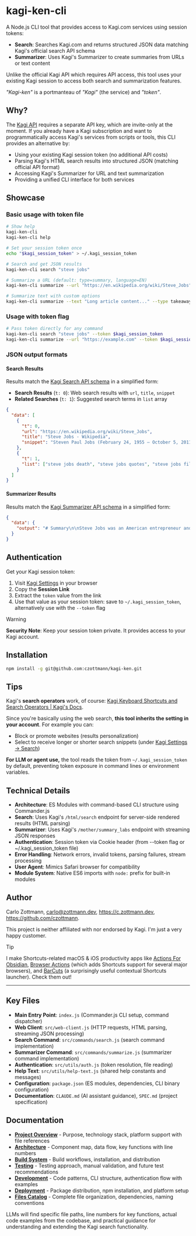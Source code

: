 # kagi-ken-cli

A Node.js CLI tool that provides access to Kagi.com services using session tokens:

- **Search**: Searches Kagi.com and returns structured JSON data matching Kagi's official search API schema
- **Summarizer**: Uses Kagi's Summarizer to create summaries from URLs or text content

Unlike the official Kagi API which requires API access, this tool uses your existing Kagi session to access both search and summarization features.

_"Kagi-ken"_ is a portmanteau of _"Kagi"_ (the service) and _"token"_.

## Why?

The [Kagi API](https://help.kagi.com/kagi/api/overview.html) requires a separate API key, which are invite-only at the moment. If you already have a Kagi subscription and want to programmatically access Kagi's services from scripts or tools, this CLI provides an alternative by:

- Using your existing Kagi session token (no additional API costs)
- Parsing Kagi's HTML search results into structured JSON (matching official API format)
- Accessing Kagi's Summarizer for URL and text summarization
- Providing a unified CLI interface for both services


## Showcase

### Basic usage with token file

```bash
# Show help
kagi-ken-cli
kagi-ken-cli help

# Set your session token once
echo "$kagi_session_token" > ~/.kagi_session_token

# Search and get JSON results
kagi-ken-cli search "steve jobs"

# Summarize a URL (default: type=summary, language=EN)
kagi-ken-cli summarize --url "https://en.wikipedia.org/wiki/Steve_Jobs"

# Summarize text with custom options
kagi-ken-cli summarize --text "Long article content..." --type takeaway --language DE
```

### Usage with token flag

```bash
# Pass token directly for any command
kagi-ken-cli search "steve jobs" --token $kagi_session_token
kagi-ken-cli summarize --url "https://example.com" --token $kagi_session_token
```


### JSON output formats

#### Search Results
Results match the [Kagi Search API schema](https://help.kagi.com/kagi/api/search.html#objects) in a simplified form:

- **Search Results** (`t: 0`): Web search results with `url`, `title`, `snippet`
- **Related Searches** (`t: 1`): Suggested search terms in `list` array

```json
{
  "data": [
    {
      "t": 0,
      "url": "https://en.wikipedia.org/wiki/Steve_Jobs",
      "title": "Steve Jobs - Wikipedia",
      "snippet": "Steven Paul Jobs (February 24, 1955 – October 5, 2011) was an American businessman..."
    },
    {
      "t": 1,
      "list": ["steve jobs death", "steve jobs quotes", "steve jobs film"]
    }
  ]
}
```

#### Summarizer Results
Results match the [Kagi Summarizer API schema](https://help.kagi.com/kagi/api/summarizer.html#objects) in a simplified form:

```json
{
  "data": {
    "output": "# Summary\n\nSteve Jobs was an American entrepreneur and inventor who co-founded Apple Inc..."
  }
}
```


## Authentication

Get your Kagi session token:

1. Visit [Kagi Settings](https://kagi.com/settings/user_details) in your browser
2. Copy the **Session Link**
3. Extract the `token` value from the link
4. Use that value as your session token: save to `~/.kagi_session_token`, alternatively use with the `--token` flag

> [!WARNING]
> **Security Note**: Keep your session token private. It provides access to your Kagi account.


## Installation

```bash
npm install -g git@github.com:czottmann/kagi-ken.git
```

## Tips

Kagi's **search operators** work, of course: [Kagi Keyboard Shortcuts and Search Operators | Kagi's Docs](https://help.kagi.com/kagi/features/search-operators.html#search-operators-1).

Since you're basically using the web search, **this tool inherits the setting in your account**. For example you can:

- Block or promote websites (results personalization)
- Select to receive longer or shorter search snippets (under [Kagi Settings → Search](https://kagi.com/settings/search))

**For LLM or agent use,** the tool reads the token from `~/.kagi_session_token` by default, preventing token exposure in command lines or environment variables.


## Technical Details

- **Architecture**: ES Modules with command-based CLI structure using Commander.js
- **Search**: Uses Kagi's `/html/search` endpoint for server-side rendered results (HTML parsing)
- **Summarizer**: Uses Kagi's `/mother/summary_labs` endpoint with streaming JSON responses
- **Authentication**: Session token via Cookie header (from --token flag or ~/.kagi_session_token file)
- **Error Handling**: Network errors, invalid tokens, parsing failures, stream processing
- **User Agent**: Mimics Safari browser for compatibility
- **Module System**: Native ES6 imports with `node:` prefix for built-in modules

## Author

Carlo Zottmann, <carlo@zottmann.dev>, https://c.zottmann.dev, https://github.com/czottmann.

This project is neither affiliated with nor endorsed by Kagi. I'm just a very happy customer.

> [!TIP]
> I make Shortcuts-related macOS & iOS productivity apps like [Actions For Obsidian](https://actions.work/actions-for-obsidian), [Browser Actions](https://actions.work/browser-actions) (which adds Shortcuts support for several major browsers), and [BarCuts](https://actions.work/barcuts) (a surprisingly useful contextual Shortcuts launcher). Check them out!

---

## Key Files

- **Main Entry Point**: `index.js` (Commander.js CLI setup, command dispatcher)
- **Web Client**: `src/web-client.js` (HTTP requests, HTML parsing, streaming JSON processing)
- **Search Command**: `src/commands/search.js` (search command implementation)
- **Summarizer Command**: `src/commands/summarize.js` (summarizer command implementation)
- **Authentication**: `src/utils/auth.js` (token resolution, file reading)
- **Help Text**: `src/utils/help-text.js` (shared help constants and messages)
- **Configuration**: `package.json` (ES modules, dependencies, CLI binary configuration)
- **Documentation**: `CLAUDE.md` (AI assistant guidance), `SPEC.md` (project specification)

## Documentation

- **[Project Overview](docs/project-overview.md)** - Purpose, technology stack, platform support with file references
- **[Architecture](docs/architecture.md)** - Component map, data flow, key functions with line numbers
- **[Build System](docs/build-system.md)** - Build workflows, installation, and distribution
- **[Testing](docs/testing.md)** - Testing approach, manual validation, and future test recommendations
- **[Development](docs/development.md)** - Code patterns, CLI structure, authentication flow with examples
- **[Deployment](docs/deployment.md)** - Package distribution, npm installation, and platform setup
- **[Files Catalog](docs/files.md)** - Complete file organization, dependencies, naming conventions

LLMs will find specific file paths, line numbers for key functions, actual code examples from the codebase, and practical guidance for understanding and extending the Kagi search functionality.
